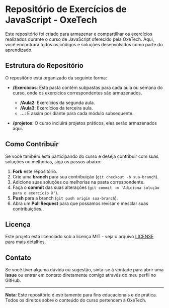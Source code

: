 # Repositório de Exercícios de JavaScript - OxeTech

Este repositório foi criado para armazenar e compartilhar os exercícios realizados durante o curso de JavaScript oferecido pela OxeTech. Aqui, você encontrará todos os códigos e soluções desenvolvidos como parte do aprendizado.

## Estrutura do Repositório

O repositório está organizado da seguinte forma:

- **/Exercicios**: Esta pasta contém subpastas para cada aula ou semana do curso, onde os exercícios correspondentes são armazenados.
  - **/Aula2**: Exercícios da segunda aula.
  - **/Aula3**: Exercícios da terceira aula.
  - **...**: E assim por diante para cada módulo subsequente.

- **/projetos**: O curso incluirá projetos práticos, eles serão armazenados aqui.

## Como Contribuir

Se você também está participando do curso e deseja contribuir com suas soluções ou melhorias, siga os passos abaixo:

1. **Fork** este repositório.
2. Crie uma **branch** para sua contribuição (`git checkout -b sua-branch`).
3. Adicione suas soluções ou melhorias na pasta correspondente.
4. Faça o **commit** das suas alterações (`git commit -m 'Adiciona solução para o exercício X'`).
5. **Push** para a branch (`git push origin sua-branch`).
6. Abra um **Pull Request** para que possamos revisar e mesclar suas contribuições.

## Licença

Este projeto está licenciado sob a licença MIT - veja o arquivo [LICENSE](LICENSE) para mais detalhes.

## Contato

Se você tiver alguma dúvida ou sugestão, sinta-se à vontade para abrir uma **issue** ou entrar em contato diretamente comigo através do meu perfil no GitHub.

---

**Nota**: Este repositório é estritamente para fins educacionais e de prática. Todos os direitos sobre o conteúdo do curso pertencem à OxeTech.
